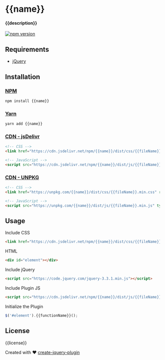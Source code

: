 # {{name}}
#### {{description}}

[![npm version](https://badge.fury.io/js/{{name}}.svg)](https://www.npmjs.com/package/{{name}})

Requirements
-----
  + [jQuery](http://jquery.com/)


Installation
-----

### [NPM](https://www.npmjs.com/package/{{name}})
```bash
npm install {{name}}
```

### [Yarn](https://yarn.pm/{{name}})
```bash
yarn add {{name}}
```

### [CDN - jsDelivr](https://www.jsdelivr.com/package/npm/{{name}})
```html
<!-- CSS -->
<link href="https://cdn.jsdelivr.net/npm/{{name}}/dist/css/{{fileName}}.min.css" rel="stylesheet" type="text/css" />

<!-- JavaScript -->
<script src="https://cdn.jsdelivr.net/npm/{{name}}/dist/js/{{fileName}}.min.js" type="text/javascript"></script>
```    

### [CDN - UNPKG](https://unpkg.com/browse/{{name}}/)
```html
<!-- CSS -->
<link href="https://unpkg.com/{{name}}/dist/css/{{fileName}}.min.css" rel="stylesheet" type="text/css" />

<!-- JavaScript -->
<script src="https://unpkg.com/{{name}}/dist/js/{{fileName}}.min.js" type="text/javascript"></script>
```

Usage
-----

Include CSS
```html
<link href="https://cdn.jsdelivr.net/npm/{{name}}/dist/css/{{fileName}}.min.css" rel="stylesheet" type="text/css" />
```

HTML
```html
<div id="element"></div>
```

Include jQuery
```html
<script src="https://code.jquery.com/jquery-3.3.1.min.js"></script>
```

Include Plugin JS
```html
<script src="https://cdn.jsdelivr.net/npm/{{name}}/dist/js/{{fileName}}.min.js" type="text/javascript"></script>
```
Initialize the Plugin
```js
$('#element').{{functionName}}();
```

License
----
{{license}}


Created with :heart: [create-jquery-plugin](https://www.npmjs.com/package/create-jquery-plugin)
